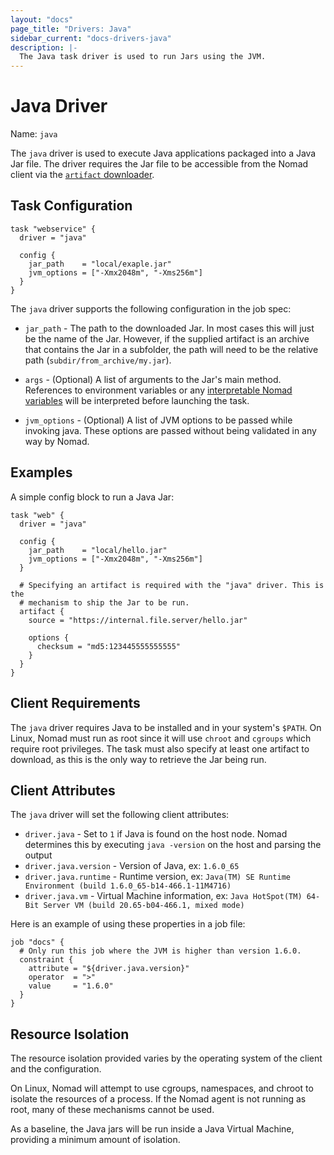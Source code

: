 ```yaml
---
layout: "docs"
page_title: "Drivers: Java"
sidebar_current: "docs-drivers-java"
description: |-
  The Java task driver is used to run Jars using the JVM.
---
```


# Java Driver

Name: `java`

The `java` driver is used to execute Java applications packaged into a Java Jar
file. The driver requires the Jar file to be accessible from the Nomad
client via the [`artifact` downloader](/docs/job-specification/artifact.html).

## Task Configuration

```hcl
task "webservice" {
  driver = "java"

  config {
    jar_path    = "local/exaple.jar"
    jvm_options = ["-Xmx2048m", "-Xms256m"]
  }
}  
```

The `java` driver supports the following configuration in the job spec:

* `jar_path` - The path to the downloaded Jar. In most cases this will just be
  the name of the Jar. However, if the supplied artifact is an archive that
  contains the Jar in a subfolder, the path will need to be the relative path
  (`subdir/from_archive/my.jar`).

* `args` - (Optional) A list of arguments to the Jar's main method. References
  to environment variables or any [interpretable Nomad
  variables](/docs/runtime/interpolation.html) will be interpreted before
  launching the task.

* `jvm_options` - (Optional) A list of JVM options to be passed while invoking
  java. These options are passed without being validated in any way by Nomad.

## Examples

A simple config block to run a Java Jar:

```hcl
task "web" {
  driver = "java"

  config {
    jar_path    = "local/hello.jar"
    jvm_options = ["-Xmx2048m", "-Xms256m"]
  }

  # Specifying an artifact is required with the "java" driver. This is the
  # mechanism to ship the Jar to be run.
  artifact {
    source = "https://internal.file.server/hello.jar"

    options {
      checksum = "md5:123445555555555"
    }
  }
}
```

## Client Requirements

The `java` driver requires Java to be installed and in your system's `$PATH`. On
Linux, Nomad must run as root since it will use `chroot` and `cgroups` which
require root privileges. The task must also specify at least one artifact to
download, as this is the only way to retrieve the Jar being run.

## Client Attributes

The `java` driver will set the following client attributes:

* `driver.java` - Set to `1` if Java is found on the host node. Nomad determines
this by executing `java -version` on the host and parsing the output
* `driver.java.version` - Version of Java, ex: `1.6.0_65`
* `driver.java.runtime` - Runtime version, ex: `Java(TM) SE Runtime Environment (build 1.6.0_65-b14-466.1-11M4716)`
* `driver.java.vm` - Virtual Machine information, ex: `Java HotSpot(TM) 64-Bit Server VM (build 20.65-b04-466.1, mixed mode)`

Here is an example of using these properties in a job file:

```hcl
job "docs" {
  # Only run this job where the JVM is higher than version 1.6.0.
  constraint {
    attribute = "${driver.java.version}"
    operator  = ">"
    value     = "1.6.0"
  }
}
```

## Resource Isolation

The resource isolation provided varies by the operating system of
the client and the configuration.

On Linux, Nomad will attempt to use cgroups, namespaces, and chroot
to isolate the resources of a process. If the Nomad agent is not
running as root, many of these mechanisms cannot be used.

As a baseline, the Java jars will be run inside a Java Virtual Machine,
providing a minimum amount of isolation.

